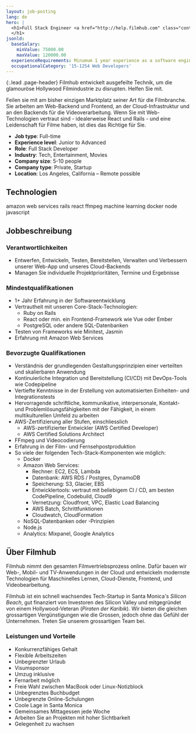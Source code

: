 ```yaml
---
layout: job-posting
lang: de
hero: |
  <h1>Full Stack Engineer <a href="http://help.filmhub.com" class="contact-us" class="btn btn-warning">Apply</a>
  </h1>
jsonld:
  baseSalary:
    minValue: 75000.00
    maxValue: 120000.00
  experienceRequirements: Minumum 1 year experience as a software engineer
  occupationalCategory: '15-1254 Web Developers'
---
```

{:.lead .page-header}
Filmhub entwickelt ausgefeilte Technik, um die glamouröse Hollywood Filmindustrie zu disrupten. Helfen Sie mit.

Feilen sie mit am bisher einzigen Marktplatz seiner Art für die Filmbranche. Sie arbeiten am Web-Backend und Frontend, an der Cloud-Infrastruktur und an den Backends für die Videoverarbeitung. Wenn Sie mit Web-Technologien vertraut sind - idealerweise React und Rails - und eine Leidenschaft für Filme haben, ist dies das Richtige für Sie.

- **Job type**: Full-time
- **Experience level**: Junior to Advanced
- **Role**: Full Stack Developer
- **Industry**: Tech, Entertainment, Movies
- **Company size**: 5-10 people
- **Company type**: Private, Startup
- **Location**: Los Angeles, California &ndash; Remote possible

## Technologien
<span class="label label-primary">amazon web services</span> <span class="label label-primary">rails</span> <span class="label label-primary">react</span> <span class="label label-primary">ffmpeg</span> <span class="label label-primary">machine learning</span> <span class="label label-primary">docker</span> <span class="label label-primary">node</span> <span class="label label-primary">javascript</span>

## Jobbeschreibung

### Verantwortlichkeiten

- Entwerfen, Entwickeln, Testen, Bereitstellen, Verwalten und Verbessern unserer Web-App und unseres Cloud-Backends
- Managen Sie individuelle Projektprioritäten, Termine und Ergebnisse


### Mindestqualifikationen

- 1+ Jahr Erfahrung in der Softwareentwicklung
- Vertrautheit mit unseren Core-Stack-Technologien:
  + Ruby on Rails
  + React oder min. ein Frontend-Framework wie Vue oder Ember
  + PostgreSQL oder andere SQL-Datenbanken
- Testen von Frameworks wie Minitest, Jasmin
- Erfahrung mit Amazon Web Services

### Bevorzugte Qualifikationen

- Verständnis der grundlegenden Gestaltungsprinzipien einer verteilten und skalierbaren Anwendung
- Kontinuierliche Integration und Bereitstellung (CI/CD) mit DevOps-Tools wie Codepipeline
- Vertiefte Kenntnisse in der Erstellung von automatisierten Einheiten- und Integrationstests
- Hervorragende schriftliche, kommunikative, interpersonale, Kontakt- und Problemlösungsfähigkeiten mit der Fähigkeit, in einem multikulturellen Umfeld zu arbeiten
- AWS-Zertifizierung aller Stufen, einschliesslich
  + AWS-zertifizierter Entwickler (AWS Certified Developer)
  + AWS Certified Solutions Architect
- FFmpeg und Videocodierung
- Erfahrung in der Film- und Fernsehpostproduktion
- So viele der folgenden Tech-Stack-Komponenten wie möglich:
  + Docker
  + Amazon Web Services:
    * Rechner: EC2, ECS, Lambda
    * Datenbank: AWS RDS / Postgres, DynamoDB
    * Speicherung: S3, Glacier, EBS
    * Entwicklertools: vertraut mit beliebigem CI / CD, am besten CodePipeline, Codebuild, Cloud9
    * Vernetzung: Cloudfront, VPC, Elastic Load Balancing
    * AWS Batch, Schrittfunktionen
    * Cloudwatch, CloudFormation
  + NoSQL-Datenbanken oder -Prinzipien
  + Node.js
  + Analytics: Mixpanel, Google Analytics

## Über Filmhub

Filmhub nimmt den gesamten Filmvertriebsprozess online. Dafür bauen wir Web-, Mobil- und TV-Anwendungen in der Cloud und entwickeln modernste Technologien für Maschinelles Lernen, Cloud-Dienste, Frontend, und Videobearbeitung.</p>

Filmhub ist ein schnell wachsendes Tech-Startup in Santa Monica's _Silicon Beach_, gut finanziert von Investoren des Silicon Valley und mitgegründet von einem Hollywood-Veteran (_Piraten der Karibik_). Wir bieten die gleichen grossartigen Vergünstigungen wie die Grossen, jedoch ohne das Gefühl der Unternehmen. Treten Sie unserem grossartigen Team bei.

### Leistungen und Vorteile

- Konkurrenzfähiges Gehalt
- Flexible Arbeitszeiten
- Unbegrenzter Urlaub
- Visumsponsor
- Umzug inklusive
- Fernarbeit möglich
- Freie Wahl zwischen MacBook oder Linux-Notizblock
- Unbegrenztes Buchbudget
- Unbegrenzte Online-Schulungen
- Coole Lage in Santa Monica
- Gemeinsames Mittagessen jede Woche
- Arbeiten Sie an Projekten mit hoher Sichtbarkeit
- Gelegenheit zu wachsen
